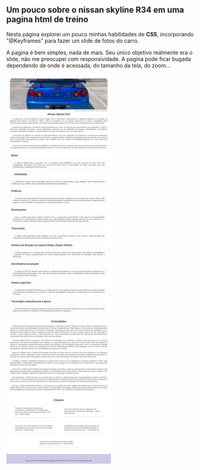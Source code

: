 <h2>Um pouco sobre o nissan skyline R34 em uma pagina html de treino</h2>
<p>Nesta página explorei um pouco minhas habilidades de <strong>CSS</strong>, incorporando "@Keyframes" para fazer um slide de fotos do carro.</p>
<p>A pagina é bem simples, nada de mais. Seu único objetivo realmente era o slide, não me preocupei com responsividade. A pagina pode ficar bugada dependendo de onde é acessada, do tamanho da tela, do zoom...</p>

<img src="Assets/20240119_161851.jpg" alt="foto da pagina">

